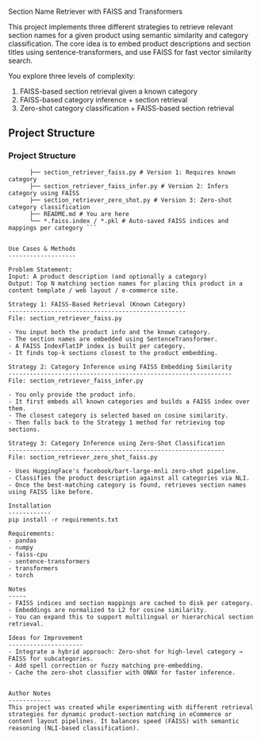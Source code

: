Section Name Retriever with FAISS and Transformers

This project implements three different strategies to retrieve relevant section names for a given product using semantic similarity and category classification. The core idea is to embed product descriptions and section titles using sentence-transformers, and use FAISS for fast vector similarity search.

You explore three levels of complexity:
1. FAISS-based section retrieval given a known category
2. FAISS-based category inference + section retrieval
3. Zero-shot category classification + FAISS-based section retrieval

Project Structure
-----------------

### Project Structure 
``` . ├── Section_List.csv # Dataset with columns: Category 1, Section Name 
      ├── section_retriever_faiss.py # Version 1: Requires known category 
      ├── section_retriever_faiss_infer.py # Version 2: Infers category using FAISS 
      ├── section_retriever_zero_shot.py # Version 3: Zero-shot category classification 
      ├── README.md # You are here 
      └── *.faiss.index / *.pkl # Auto-saved FAISS indices and mappings per category ``` 


Use Cases & Methods
-------------------

Problem Statement:
Input: A product description (and optionally a category)
Output: Top N matching section names for placing this product in a content template / web layout / e-commerce site.

Strategy 1: FAISS-Based Retrieval (Known Category)
--------------------------------------------------
File: section_retriever_faiss.py

- You input both the product info and the known category.
- The section names are embedded using SentenceTransformer.
- A FAISS IndexFlatIP index is built per category.
- It finds top-k sections closest to the product embedding.

Strategy 2: Category Inference using FAISS Embedding Similarity
---------------------------------------------------------------
File: section_retriever_faiss_infer.py

- You only provide the product info.
- It first embeds all known categories and builds a FAISS index over them.
- The closest category is selected based on cosine similarity.
- Then falls back to the Strategy 1 method for retrieving top sections.

Strategy 3: Category Inference using Zero-Shot Classification
-------------------------------------------------------------
File: section_retriever_zero_shot_faiss.py

- Uses HuggingFace's facebook/bart-large-mnli zero-shot pipeline.
- Classifies the product description against all categories via NLI.
- Once the best-matching category is found, retrieves section names using FAISS like before.

Installation
------------
pip install -r requirements.txt

Requirements:
- pandas
- numpy
- faiss-cpu
- sentence-transformers
- transformers
- torch

Notes
-----
- FAISS indices and section mappings are cached to disk per category.
- Embeddings are normalized to L2 for cosine similarity.
- You can expand this to support multilingual or hierarchical section retrieval.

Ideas for Improvement
---------------------
- Integrate a hybrid approach: Zero-shot for high-level category → FAISS for subcategories.
- Add spell correction or fuzzy matching pre-embedding.
- Cache the zero-shot classifier with ONNX for faster inference.


Author Notes
------------
This project was created while experimenting with different retrieval strategies for dynamic product-section matching in eCommerce or content layout pipelines. It balances speed (FAISS) with semantic reasoning (NLI-based classification).